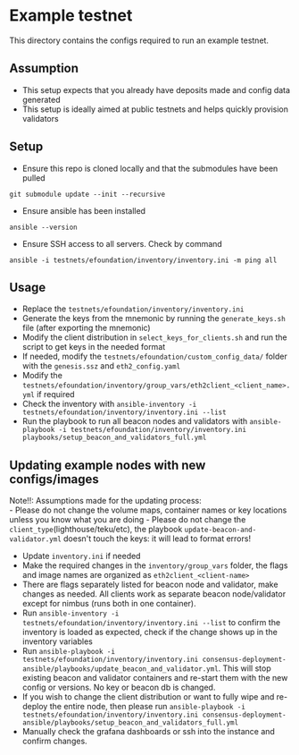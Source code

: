 # Example testnet

This directory contains the configs required to run an example testnet. 

## Assumption

- This setup expects that you already have deposits made and config data generated
- This setup is ideally aimed at public testnets and helps quickly provision validators

## Setup

- Ensure this repo is cloned locally and that the submodules have been pulled

`git submodule update --init --recursive`

- Ensure ansible has been installed

`ansible --version`

- Ensure SSH access to all servers. Check by command

`ansible -i testnets/efoundation/inventory/inventory.ini -m ping all`

## Usage

- Replace the `testnets/efoundation/inventory/inventory.ini`
- Generate the keys from the mnemonic by running the `generate_keys.sh` file (after exporting the mnemonic)
- Modify the client distribution in `select_keys_for_clients.sh` and run the script to get keys in the needed format
- If needed, modify the `testnets/efoundation/custom_config_data/` folder with the `genesis.ssz` and `eth2_config.yaml`
- Modify the `testnets/efoundation/inventory/group_vars/eth2client_<client_name>.yml` if required
- Check the inventory with `ansible-inventory -i testnets/efoundation/inventory/inventory.ini --list`
- Run the playbook to run all beacon nodes and validators with `ansible-playbook -i testnets/efoundation/inventory/inventory.ini playbooks/setup_beacon_and_validators_full.yml`

## Updating example nodes with new configs/images

Note!!: Assumptions made for the updating process:  
    - Please do not change the volume maps, container names or key locations unless you know what you are doing
    - Please do not change the `client_type`(lighthouse/teku/etc), the playbook `update-beacon-and-validator.yml` doesn't
touch the keys: it will lead to format errors!

- Update `inventory.ini` if needed
- Make the required changes in the `inventory/group_vars` folder, the flags and image names are organized as `eth2client_<client-name>` 
- There are flags separately listed for beacon node and validator, make changes as needed. All clients work as separate
beacon node/validator except for nimbus (runs both in one container). 
- Run `ansible-inventory -i testnets/efoundation/inventory/inventory.ini --list` to confirm the inventory is loaded as expected,
check if the change shows up in the inventory variables
- Run `ansible-playbook -i testnets/efoundation/inventory/inventory.ini consensus-deployment-ansible/playbooks/update_beacon_and_validator.yml`. 
This will stop existing beacon and validator containers and re-start them with the new config or versions. No key or beacon db is changed.
- If you wish to change the client distribution or want to fully wipe and re-deploy the entire node, then please run 
`ansible-playbook -i testnets/efoundation/inventory/inventory.ini consensus-deployment-ansible/playbooks/setup_beacon_and_validators_full.yml`
- Manually check the grafana dashboards or ssh into the instance and confirm changes. 
